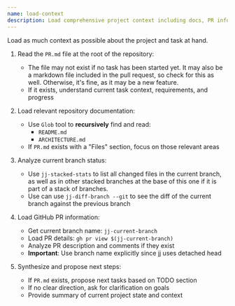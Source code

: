 ```yaml
---
name: load-context
description: Load comprehensive project context including docs, PR info, and branch status
---
```


Load as much context as possible about the project and task at hand.

1. Read the `PR.md` file at the root of the repository:
   * The file may not exist if no task has been started yet. It may also be a markdown file included
     in the pull request, so check for this as well. Otherwise, it's fine, as it may be a new
     feature.
   * If it exists, understand current task context, requirements, and progress

2. Load relevant repository documentation:
   * Use `Glob` tool to **recursively** find and read:
     * `README.md`
     * `ARCHITECTURE.md`
   * If `PR.md` exists with a "Files" section, focus on those relevant areas

3. Analyze current branch status:
   * Use `jj-stacked-stats` to list all changed files in the current branch, as well as in other
     stacked branches at the base of this one if it is part of a stack of branches.
   * Use can use `jj-diff-branch --git` to see the diff of the current branch against the previous branch

4. Load GitHub PR information:
   * Get current branch name: `jj-current-branch`
   * Load PR details: `gh pr view $(jj-current-branch)`
   * Analyze PR description and comments if they exist
   * **Important**: Use branch name explicitly since jj uses detached head

5. Synthesize and propose next steps:
   * If `PR.md` exists, propose next tasks based on TODO section
   * If no clear direction, ask for clarification on goals
   * Provide summary of current project state and context
